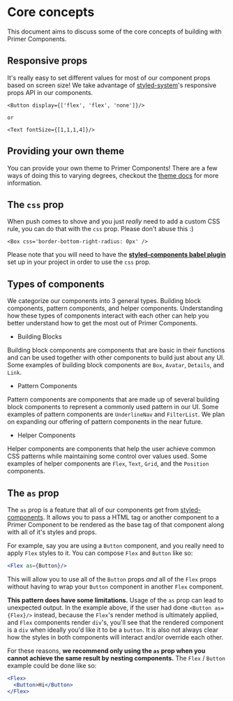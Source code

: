 # Core concepts

This document aims to discuss some of the core concepts of building with Primer Components.

## Responsive props
It's really easy to set different values for most of our component props based on screen size! We take advantage of [styled-system](https://github.com/styled-system/styled-system)'s responsive props API in our components.

```
<Button display={['flex', 'flex', 'none']}/>

or

<Text fontSize={[1,1,1,4]}/>
```

## Providing your own theme

You can provide your own theme to Primer Components! There are a few ways of doing this to varying degrees, checkout the [theme docs](https://primer.style/components/docs/primer-theme) for more information.

## The `css` prop
When push comes to shove and you just _really_ need to add a custom CSS rule, you can do that with the `css` prop. Please don't abuse this :)

```
<Box css='border-bottom-right-radius: 0px' />

```

Please note that you will need to have the **[styled-components babel plugin](https://www.styled-components.com/docs/tooling#babel-plugin)** set up in your project in order to use the `css` prop.

## Types of components

We categorize our components into 3 general types. Building block components, pattern components, and helper components. Understanding how these types of components interact with each other can help you better understand how to get the most out of Primer Components.

- Building Blocks

 Building block components are components that are basic in their functions and can be used together with other components to build just about any UI. Some examples of building block components are `Box`, `Avatar`, `Details`, and `Link`.

 - Pattern Components

 Pattern components are components that are made up of several building block components to represent a commonly used pattern in our UI. Some examples of pattern components are `UnderlineNav` and `FilterList`. We plan on expanding our offering of pattern components in the near future.

 - Helper Components

 Helper components are components that help the user achieve common CSS patterns while maintaining some control over values used. Some examples of helper components are `Flex`, `Text`, `Grid`, and the `Position` components.


 ## The `as` prop
 The `as` prop is a feature that all of our components get from [styled-components](https://www.styled-components.com). It allows you to pass a HTML tag or another component to a Primer Component to be rendered as the base tag of that component along with all of it's styles and props.


 For example, say you are using a `Button` component, and you really need to apply `Flex` styles to it. You can compose `Flex` and `Button` like so:

 ```.jsx
 <Flex as={Button}/>
 ```

 This will allow you to use all of the `Button` props _and_ all of the `Flex` props without having to wrap your `Button` component in another `Flex` component.

 **This pattern does have some limitations.** Usage of the `as` prop can lead to unexpected output. In the example above, if the user had done `<Button as={Flex}/>` instead, because the `Flex`'s render method is ultimately applied, and `Flex` components render `div`'s, you'll see that the rendered component is a `div` when ideally you'd like it to be a `button`. It is also not always clear how the styles in both components will interact and/or override each other.

For these reasons, **we recommend only using the `as` prop when you cannot achieve the same result by nesting components.** The `Flex` / `Button` example could be done like so:

```.jsx
<Flex>
  <Button>Hi</Button>
</Flex>
```

